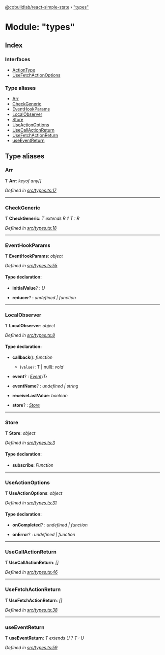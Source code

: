 [@cobuildlab/react-simple-state](../README.md) › ["types"](_types_.md)

# Module: "types"

## Index

### Interfaces

* [ActionType](../interfaces/_types_.actiontype.md)
* [UseFetchActionOptions](../interfaces/_types_.usefetchactionoptions.md)

### Type aliases

* [Arr](_types_.md#arr)
* [CheckGeneric](_types_.md#checkgeneric)
* [EventHookParams](_types_.md#eventhookparams)
* [LocalObserver](_types_.md#localobserver)
* [Store](_types_.md#store)
* [UseActionOptions](_types_.md#useactionoptions)
* [UseCallActionReturn](_types_.md#usecallactionreturn)
* [UseFetchActionReturn](_types_.md#usefetchactionreturn)
* [useEventReturn](_types_.md#useeventreturn)

## Type aliases

###  Arr

Ƭ **Arr**: *keyof any[]*

*Defined in [src/types.ts:17](https://github.com/cobuildlab/react-simple-state/blob/e6423d5/src/types.ts#L17)*

___

###  CheckGeneric

Ƭ **CheckGeneric**: *T extends R ? T : R*

*Defined in [src/types.ts:18](https://github.com/cobuildlab/react-simple-state/blob/e6423d5/src/types.ts#L18)*

___

###  EventHookParams

Ƭ **EventHookParams**: *object*

*Defined in [src/types.ts:55](https://github.com/cobuildlab/react-simple-state/blob/e6423d5/src/types.ts#L55)*

#### Type declaration:

* **initialValue**? : *U*

* **reducer**? : *undefined | function*

___

###  LocalObserver

Ƭ **LocalObserver**: *object*

*Defined in [src/types.ts:8](https://github.com/cobuildlab/react-simple-state/blob/e6423d5/src/types.ts#L8)*

#### Type declaration:

* **callback**(): *function*

  * (`value?`: T | null): *void*

* **event**? : *[Event](../classes/_event_.event.md)‹T›*

* **eventName**? : *undefined | string*

* **receiveLastValue**: *boolean*

* **store**? : *[Store](_types_.md#store)*

___

###  Store

Ƭ **Store**: *object*

*Defined in [src/types.ts:3](https://github.com/cobuildlab/react-simple-state/blob/e6423d5/src/types.ts#L3)*

#### Type declaration:

* **subscribe**: *Function*

___

###  UseActionOptions

Ƭ **UseActionOptions**: *object*

*Defined in [src/types.ts:31](https://github.com/cobuildlab/react-simple-state/blob/e6423d5/src/types.ts#L31)*

#### Type declaration:

* **onCompleted**? : *undefined | function*

* **onError**? : *undefined | function*

___

###  UseCallActionReturn

Ƭ **UseCallActionReturn**: *[]*

*Defined in [src/types.ts:46](https://github.com/cobuildlab/react-simple-state/blob/e6423d5/src/types.ts#L46)*

___

###  UseFetchActionReturn

Ƭ **UseFetchActionReturn**: *[]*

*Defined in [src/types.ts:38](https://github.com/cobuildlab/react-simple-state/blob/e6423d5/src/types.ts#L38)*

___

###  useEventReturn

Ƭ **useEventReturn**: *T extends U ? T : U*

*Defined in [src/types.ts:59](https://github.com/cobuildlab/react-simple-state/blob/e6423d5/src/types.ts#L59)*
